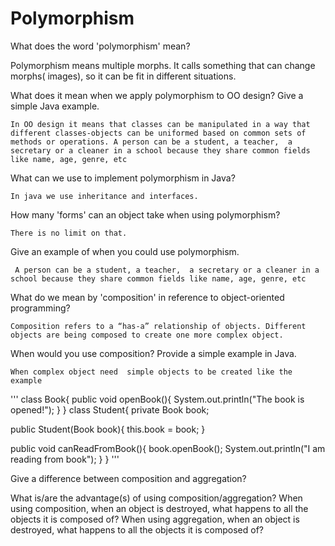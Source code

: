 # Polymorphism

What does the word 'polymorphism' mean?
	
 Polymorphism means multiple morphs. It calls something that can change morphs( images), so it can be fit in different situations.   
 
What does it mean when we apply polymorphism to OO design? Give a simple Java example.

	In OO design it means that classes can be manipulated in a way that different classes-objects can be uniformed based on common sets of methods or operations. A person can be a student, a teacher,  a secretary or a cleaner in a school because they share common fields like name, age, genre, etc
 
What can we use to implement polymorphism in Java?

	In java we use inheritance and interfaces.
 
How many 'forms' can an object take when using polymorphism?

	There is no limit on that.
 
Give an example of when you could use polymorphism.

	 A person can be a student, a teacher,  a secretary or a cleaner in a school because they share common fields like name, age, genre, etc
  
What do we mean by 'composition' in reference to object-oriented programming?

	Composition refers to a “has-a” relationship of objects. Different objects are being composed to create one more complex object.
 
When would you use composition? Provide a simple example in Java.

	When complex object need  simple objects to be created like the example
'''
class Book{
   public void openBook(){
       System.out.println("The book is opened!");
   }
}
class Student{
   private Book book;
  
   public Student(Book book){
       this.book = book;
   }
  
   public  void canReadFromBook(){
       book.openBook();
       System.out.println("I am reading from book");
   }
}
'''

Give a difference between composition and aggregation?


What is/are the advantage(s) of using composition/aggregation?
When using composition, when an object is destroyed, what happens to all the objects it is composed of?
When using aggregation, when an object is destroyed, what happens to all the objects it is composed of?

